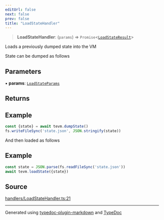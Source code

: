 ```yaml
---
editUrl: false
next: false
prev: false
title: "LoadStateHandler"
---
```


> **LoadStateHandler**: (`params`) => `Promise`\<[`LoadStateResult`](/reference/tevm/actions-types/type-aliases/loadstateresult/)\>

Loads a previously dumped state into the VM

State can be dumped as follows

## Parameters

▪ **params**: [`LoadStateParams`](/reference/tevm/actions-types/type-aliases/loadstateparams/)

## Returns

## Example

```typescript
const {state} = await tevm.dumpState()
fs.writeFileSync('state.json', JSON.stringify(state))
```

And then loaded as follows

## Example

```typescript
const state = JSON.parse(fs.readFileSync('state.json'))
await tevm.loadState({state})
```

## Source

[handlers/LoadStateHandler.ts:21](https://github.com/evmts/tevm-monorepo/blob/main/packages/actions-types/src/handlers/LoadStateHandler.ts#L21)

***
Generated using [typedoc-plugin-markdown](https://www.npmjs.com/package/typedoc-plugin-markdown) and [TypeDoc](https://typedoc.org/)
